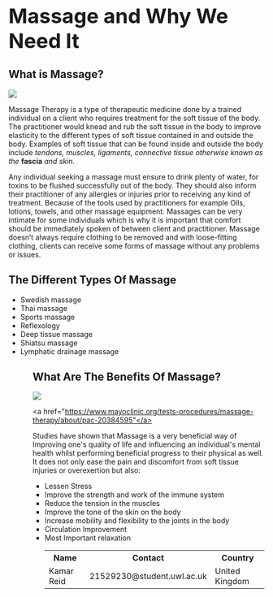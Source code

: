 <!DOCTYPE html>
<html>
<head>
<div class = "header"> <h1 style="font-size:40px;">Massage and Why We Need It</h1> </div>
<meta charset= "utf-8">
<meta name="viewport"content=width=device-width, initial-scale=1">
</header>
<body>
<h2>What is Massage?</h2>
<img src="https://images.unsplash.com/photo-1591343395082-e120087004b4?ixlib=rb-4.0.3&ixid=MnwxMjA3fDB8MHxwaG90by1wYWdlfHx8fGVufDB8fHx8&auto=format&fit=crop&w=1471&q=80![image](https://user-images.githubusercontent.com/127986150/225416642-1a985c6e-7f8c-4f6a-a87b-5fd60019d690.png)">

<p> Massage Therapy is a type of therapeutic medicine done by a trained individual on a client who requires treatment for the soft tissue of the body. The practitioner would knead and rub the soft tissue in the body to improve elasticity to the different types of soft tissue contained in and outside the body. Examples of soft tissue that can be found inside and outside the body include <I> tendons, muscles, ligaments, connective tissue otherwise known as the </I><b>fascia</b><I> and skin.</I>
<p>

<p>Any individual seeking a massage must ensure to drink plenty of water, for toxins to be flushed successfully out of the body. They should also inform their practitioner of any allergies or injuries prior to receiving any kind of treatment. Because of the tools used by practitioners for example Oils, lotions, towels, and other massage equipment. Massages can be very intimate for some individuals which is why it is important that comfort should be immediately spoken of between client and practitioner. Massage doesn’t always require clothing to be removed and with loose-fitting clothing, clients can receive some forms of massage without any problems or issues. </p>
<h2> The Different Types Of Massage </h2>
<ul>
<li>Swedish massage</li>
<li>Thai massage</li>
<li>Sports massage</li>
<li>Reflexology</li>
<li>Deep tissue massage</li>
<li>Shiatsu massage</li>
<li>Lymphatic drainage massage</li>
<ul>

<h2><B> What Are The Benefits Of Massage?</B> </h2>
<img src="https://images.unsplash.com/photo-1598901986949-f593ff2a31a6?ixlib=rb-4.0.3&ixid=MnwxMjA3fDB8MHxwaG90by1wYWdlfHx8fGVufDB8fHx8&auto=format&fit=crop&w=1497&q=80![image](https://user-images.githubusercontent.com/127986150/225416267-c62e9ccd-478e-47f6-92f1-d3d5ea14e7c1.png)">

<a
href="https://www.mayoclinic.org/tests-procedures/massage-therapy/about/pac-20384595"</a>
<p> Studies have shown that Massage is a very beneficial way of Improving one's quality of life and influencing an individual's mental health whilst performing beneficial progress to their physical as well. It does not only ease the pain and discomfort from  soft tissue injuries or overexertion but also:</p>
<ul> 
<li>Lessen Stress</li>
<li>Improve the strength and work of the immune system</li>
<li>Reduce the tension in the muscles</li>
<li>Improve the tone of the skin on the body</li> 
<li>Increase mobility and flexibility to the joints in the body</li>
<li>Circulation Improvement</li>
<li>Most Important relaxation </li>

<table>
  <tr>
    <th>Name</th>
    <th>Contact</th> 
    <th>Country</th>
  </tr>
  <tr>
    <td>Kamar Reid</td>
    <td>21529230@student.uwl.ac.uk</td> 
    <td>United Kingdom</td>
  </tr>
</table>

</body>
</html>
